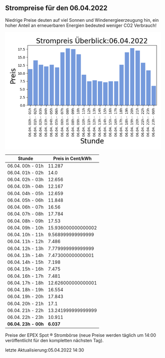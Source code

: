 
## Strompreise für den 06.04.2022

Niedrige Preise deuten auf viel Sonnen und Windenergieerzeugung hin, ein hoher Anteil an erneuerbaren Energien bedeuted weniger CO2 Verbrauch!

![Strompreis übersicht](imgs/strompreis_uebersicht.png)

| Stunde | Preis in Cent/kWh |
|---|---|
| 06.04. 00h -  01h | 11.287 | 
| 06.04. 01h -  02h | 14.0 | 
| 06.04. 02h -  03h | 12.656 | 
| 06.04. 03h -  04h | 12.167 | 
| 06.04. 04h -  05h | 12.659 | 
| 06.04. 05h -  06h | 11.848 | 
| 06.04. 06h -  07h | 16.56 | 
| 06.04. 07h -  08h | 17.784 | 
| 06.04. 08h -  09h | 17.53 | 
| 06.04. 09h -  10h | 15.936000000000002 | 
| 06.04. 10h -  11h | 9.568999999999999 | 
| 06.04. 11h -  12h | 7.486 | 
| 06.04. 12h -  13h | 7.779999999999999 | 
| 06.04. 13h -  14h | 7.473000000000001 | 
| 06.04. 14h -  15h | 7.198 | 
| 06.04. 15h -  16h | 7.475 | 
| 06.04. 16h -  17h | 7.481 | 
| 06.04. 17h -  18h | 12.626000000000001 | 
| 06.04. 18h -  19h | 16.554 | 
| 06.04. 19h -  20h | 17.843 | 
| 06.04. 20h -  21h | 17.1 | 
| 06.04. 21h -  22h | 13.241999999999999 | 
| 06.04. 22h -  23h | 10.911 | 
| **06.04. 23h -  00h** | **6.037** | 

Preise der EPEX Spot ® Strombörse (neue Preise werden täglich um 14:00 veröffentlicht für den kompletten nächsten Tag).

letzte Aktualisierung:05.04.2022 14:30
